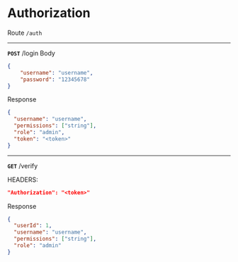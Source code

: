 # Authorization

Route `/auth`

---

**`POST`** /login
Body
```json
{
    "username": "username",
    "password": "12345678"
}
```
Response
```json
{
  "username": "username",
  "permissions": ["string"],
  "role": "admin",
  "token": "<token>"
}
```

---

**`GET`** /verify

HEADERS:

```json
"Authorization": "<token>"
```

Response
```json
{
  "userId": 1,
  "username": "username",
  "permissions": ["string"],
  "role": "admin"
}
```